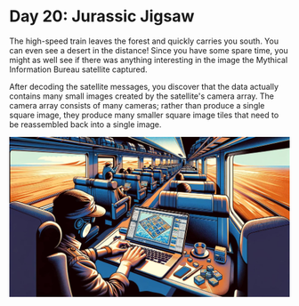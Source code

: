 # Day 20: Jurassic Jigsaw

The high-speed train leaves the forest and quickly carries you south. You can even see a desert in the distance! Since
you have some spare time, you might as well see if there was anything interesting in the image the Mythical Information
Bureau satellite captured.

After decoding the satellite messages, you discover that the data actually contains many small images created by the
satellite's camera array. The camera array consists of many cameras; rather than produce a single square image, they
produce many smaller square image tiles that need to be reassembled back into a single image.

![Scene](./scene.jpg)